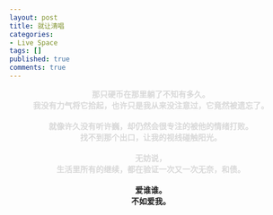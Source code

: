 ```yaml
---
layout: post
title: 就让清唱
categories:
- Live Space
tags: []
published: true
comments: true
---
```

<p><div align="center"><font color="#d8d8d8"><span style="font-weight:bold">那只硬币在那里躺了不知有多久。</span><br style="font-weight:bold" /><span style="font-weight:bold">我没有力气将它拾起，也许只是我从来没注意过，它竟然被遗忘了。</span><br style="font-weight:bold" /><br style="font-weight:bold" /><span style="font-weight:bold">就像许久没有听许巍，却仍然会很专注的被他的情绪打败。</span><br style="font-weight:bold" /><span style="font-weight:bold">找不到那个出口，让我的视线碰触阳光。</span><br style="font-weight:bold" /><br style="font-weight:bold" /><span style="font-weight:bold">无妨说，</span><br style="font-weight:bold" /><span style="font-weight:bold">生活里所有的继续，都在验证一次又一次无奈，和债。</span></font><br /><br /><b>爱谁谁。<br />不如爱我。</b><br /></div></p>
